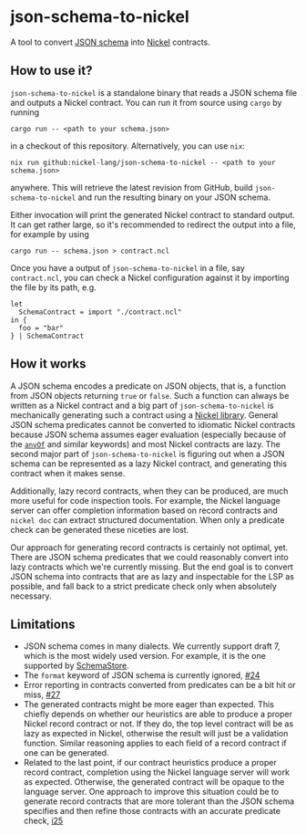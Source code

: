 # json-schema-to-nickel

A tool to convert [JSON schema](https://json-schema.org) into [Nickel](https://www.nickel-lang.org) contracts.

## How to use it?

`json-schema-to-nickel` is a standalone binary that reads a JSON schema file and
outputs a Nickel contract. You can run it from source using `cargo` by running

```shell
cargo run -- <path to your schema.json>
```

in a checkout of this repository. Alternatively, you can use `nix`:

```shell
nix run github:nickel-lang/json-schema-to-nickel -- <path to your schema.json>
```

anywhere. This will retrieve the latest revision from GitHub, build
`json-schema-to-nickel` and run the resulting binary on your JSON schema.

Either invocation will print the generated Nickel contract to standard
output. It can get rather large, so it's recommended to redirect the output into
a file, for example by using

```shell
cargo run -- schema.json > contract.ncl
```

Once you have a output of `json-schema-to-nickel` in a file, say `contract.ncl`,
you can check a Nickel configuration against it by importing the file by its
path, e.g.

```nickel
let
  SchemaContract = import "./contract.ncl"
in {
  foo = "bar"
} | SchemaContract
```

## How it works

A JSON schema encodes a predicate on JSON objects, that is, a function from
JSON objects returning `true` or `false`. Such a function can always be written
as a Nickel contract and a big part of `json-schema-to-nickel` is mechanically
generating such a contract using a [Nickel library](./lib/main.ncl).
General JSON schema predicates cannot be converted to idiomatic Nickel contracts
because JSON schema assumes eager evaluation (especially because of the
[`anyOf`][union-contracts] and similar keywords) and most Nickel contracts are
lazy. The second major part of `json-schema-to-nickel` is figuring out when a
JSON schema can be represented as a lazy Nickel contract, and generating this
contract when it makes sense.

Additionally, lazy record contracts, when they can be produced, are much more
useful for code inspection tools. For example, the Nickel language server can
offer completion information based on record contracts and `nickel doc` can
extract structured documentation. When only a predicate check can be generated
these niceties are lost.

Our approach for generating record contracts is certainly not optimal, yet.
There are JSON schema predicates that we could reasonably convert into lazy
contracts which we're currently missing. But the end goal is to convert JSON
schema into contracts that are as lazy and inspectable for the LSP as possible,
and fall back to a strict predicate check only when absolutely necessary.

## Limitations

- JSON schema comes in many dialects. We currently support draft 7, which is the
  most widely used version. For example, it is the one supported by
  [SchemaStore][schemastore].
- The `format` keyword of JSON schema is currently ignored, [#24][i24]
- Error reporting in contracts converted from predicates can be a bit hit or miss, [#27][i27]
- The generated contracts might be more eager than expected. This chiefly
  depends on whether our heuristics are able to produce a proper Nickel record
  contract or not. If they do, the top level contract will be as lazy as
  expected in Nickel, otherwise the result will just be a validation function.
  Similar reasoning applies to each field of a record contract if one can be
  generated.
- Related to the last point, if our contract heuristics produce a proper record
  contract, completion using the Nickel language server will work as expected.
  Otherwise, the generated contract will be opaque to the language server.
  One approach to improve this situation could be to generate record contracts
  that are more tolerant than the JSON schema specifies and then refine those
  contracts with an accurate predicate check, [i25]

[i24]: https://github.com/nickel-lang/json-schema-to-nickel/issues/24
[i25]: https://github.com/nickel-lang/json-schema-to-nickel/issues/25
[i27]: https://github.com/nickel-lang/json-schema-to-nickel/issues/27
[schemastore]: https://github.com/SchemaStore/schemastore
[union-contracts]: https://www.tweag.io/blog/2022-04-28-union-intersection-contracts/
